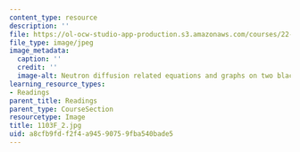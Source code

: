 ```yaml
---
content_type: resource
description: ''
file: https://ol-ocw-studio-app-production.s3.amazonaws.com/courses/22-01-introduction-to-nuclear-engineering-and-ionizing-radiation-fall-2016/a8cfb9fdf2f4a94590759fba540bade5_1103F_2.jpg
file_type: image/jpeg
image_metadata:
  caption: ''
  credit: ''
  image-alt: Neutron diffusion related equations and graphs on two blackboards.
learning_resource_types:
- Readings
parent_title: Readings
parent_type: CourseSection
resourcetype: Image
title: 1103F_2.jpg
uid: a8cfb9fd-f2f4-a945-9075-9fba540bade5
---
```

